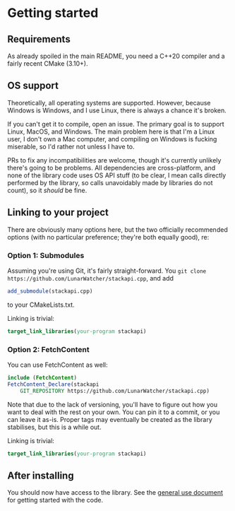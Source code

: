 # Getting started

## Requirements

As already spoiled in the main README, you need a C++20 compiler and a fairly recent CMake (3.10+). 

## OS support

Theoretically, all operating systems are supported. However, because Windows is Windows, and I use Linux, there is always a chance it's broken.

If you can't get it to compile, open an issue. The primary goal is to support Linux, MacOS, and Windows. The main problem here is that I'm a Linux user, I don't own a Mac computer, and compiling on Windows is fucking miserable, so I'd rather not unless I have to.

PRs to fix any incompatibilities are welcome, though it's currently unlikely there's going to be problems. All dependencies are cross-platform, and none of the library code uses OS API stuff (to be clear, I mean calls directly performed by the library, so calls unavoidably made by libraries do not count), so it _should_ be fine. 

## Linking to your project

There are obviously many options here, but the two officially recommended options (with no particular preference; they're both equally good), re:

### Option 1: Submodules

Assuming you're using Git, it's fairly straight-forward. You `git clone https://github.com/LunarWatcher/stackapi.cpp`, and add
```cmake
add_submodule(stackapi.cpp)
```

to your CMakeLists.txt.

Linking is trivial:
```cmake
target_link_libraries(your-program stackapi)
```

### Option 2: FetchContent

You can use FetchContent as well:
```cmake
include (FetchContent)
FetchContent_Declare(stackapi
    GIT_REPOSITORY https://github.com/LunarWatcher/stackapi.cpp)
```

Note that due to the lack of versioning, you'll have to figure out how you want to deal with the rest on your own. You can pin it to a commit, or you can leave it as-is. Proper tags may eventually be created as the library stabilises, but this is a while out.

Linking is trivial:
```cmake
target_link_libraries(your-program stackapi)
```

## After installing

You should now have access to the library. See the [general use document](General-use.md) for getting started with the code.
